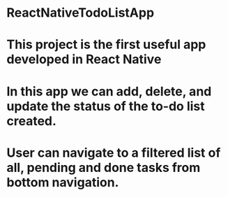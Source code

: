 # ReactNativeTodoListApp
# This project is the first useful app developed in React Native
# In this app we can add, delete, and update the status of the to-do list created.
# User can navigate to a filtered list of all, pending and done tasks from bottom navigation.
